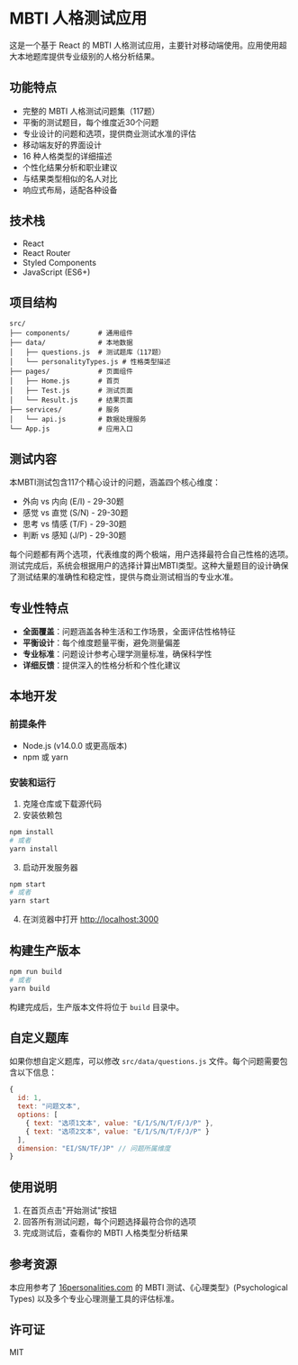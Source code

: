 # MBTI 人格测试应用

这是一个基于 React 的 MBTI 人格测试应用，主要针对移动端使用。应用使用超大本地题库提供专业级别的人格分析结果。

## 功能特点

- 完整的 MBTI 人格测试问题集（117题）
- 平衡的测试题目，每个维度近30个问题
- 专业设计的问题和选项，提供商业测试水准的评估
- 移动端友好的界面设计
- 16 种人格类型的详细描述
- 个性化结果分析和职业建议
- 与结果类型相似的名人对比
- 响应式布局，适配各种设备

## 技术栈

- React
- React Router
- Styled Components
- JavaScript (ES6+)

## 项目结构

```
src/
├── components/       # 通用组件
├── data/             # 本地数据
│   ├── questions.js  # 测试题库（117题）
│   └── personalityTypes.js # 性格类型描述
├── pages/            # 页面组件
│   ├── Home.js       # 首页
│   ├── Test.js       # 测试页面
│   └── Result.js     # 结果页面
├── services/         # 服务
│   └── api.js        # 数据处理服务
└── App.js            # 应用入口
```

## 测试内容

本MBTI测试包含117个精心设计的问题，涵盖四个核心维度：

- 外向 vs 内向 (E/I) - 29-30题
- 感觉 vs 直觉 (S/N) - 29-30题
- 思考 vs 情感 (T/F) - 29-30题
- 判断 vs 感知 (J/P) - 29-30题

每个问题都有两个选项，代表维度的两个极端，用户选择最符合自己性格的选项。测试完成后，系统会根据用户的选择计算出MBTI类型。这种大量题目的设计确保了测试结果的准确性和稳定性，提供与商业测试相当的专业水准。

## 专业性特点

- **全面覆盖**：问题涵盖各种生活和工作场景，全面评估性格特征
- **平衡设计**：每个维度题量平衡，避免测量偏差
- **专业标准**：问题设计参考心理学测量标准，确保科学性
- **详细反馈**：提供深入的性格分析和个性化建议

## 本地开发

### 前提条件

- Node.js (v14.0.0 或更高版本)
- npm 或 yarn

### 安装和运行

1. 克隆仓库或下载源代码
2. 安装依赖包

```bash
npm install
# 或者
yarn install
```

3. 启动开发服务器

```bash
npm start
# 或者
yarn start
```

4. 在浏览器中打开 [http://localhost:3000](http://localhost:3000)

## 构建生产版本

```bash
npm run build
# 或者
yarn build
```

构建完成后，生产版本文件将位于 `build` 目录中。

## 自定义题库

如果你想自定义题库，可以修改 `src/data/questions.js` 文件。每个问题需要包含以下信息：

```javascript
{
  id: 1,
  text: "问题文本",
  options: [
    { text: "选项1文本", value: "E/I/S/N/T/F/J/P" },
    { text: "选项2文本", value: "E/I/S/N/T/F/J/P" }
  ],
  dimension: "EI/SN/TF/JP" // 问题所属维度
}
```

## 使用说明

1. 在首页点击"开始测试"按钮
2. 回答所有测试问题，每个问题选择最符合你的选项
3. 完成测试后，查看你的 MBTI 人格类型分析结果

## 参考资源

本应用参考了 [16personalities.com](https://mbti16personalities.com/) 的 MBTI 测试、《心理类型》(Psychological Types) 以及多个专业心理测量工具的评估标准。

## 许可证

MIT 